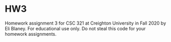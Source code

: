 # HW3

Homework assignment 3 for CSC 321 at Creighton University in Fall 2020 by Eli Blaney. For educational use only. Do not steal this code for your homework assignments.
